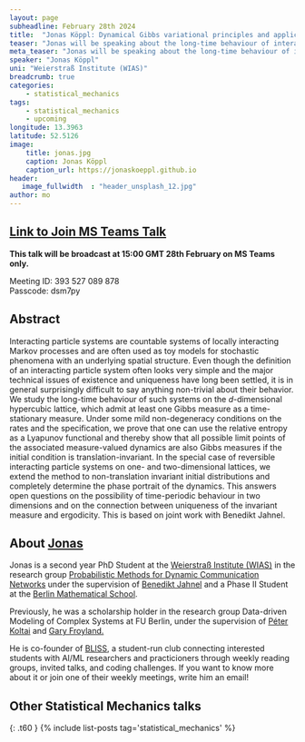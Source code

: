```yaml
---
layout: page
subheadline: February 28th 2024
title:  "Jonas Köppl: Dynamical Gibbs variational principles and applications"
teaser: "Jonas will be speaking about the long-time behaviour of interacting particle systems, that admit a Gibbs measure as staionary distribution. The aim of the talk is to derive that for translation-invariant systems also all possible limit points of the associated measure-valued dynamics are of Gibbs form."
meta_teaser: "Jonas will be speaking about the long-time behaviour of interacting particle systems, that admit a Gibbs measure as staionary distribution. The aim of the talk is to derive that for translation-invariant systems also all possible limit points of the associated measure-valued dynamics are of Gibbs form."
speaker: "Jonas Köppl"
uni: "Weierstraß Institute (WIAS)"
breadcrumb: true
categories:
    - statistical_mechanics
tags:
    - statistical_mechanics
    - upcoming
longitude: 13.3963
latitude: 52.5126
image:
    title: jonas.jpg
    caption: Jonas Köppl
    caption_url: https://jonaskoeppl.github.io
header:
   image_fullwidth  : "header_unsplash_12.jpg"
author: mo
---
```


## [Link to Join MS Teams Talk](https://eur01.safelinks.protection.outlook.com/ap/t-59584e83/?url=https%3A%2F%2Fteams.microsoft.com%2Fl%2Fmeetup-join%2F19%253ameeting_N2Q2NGY2NDEtYWVmNS00NzE3LWI0ZWMtMWFiZmE3NGM2MTc3%2540thread.v2%2F0%3Fcontext%3D%257b%2522Tid%2522%253a%2522377e3d22-4ea1-422d-b0ad-8fcc89406b9e%2522%252c%2522Oid%2522%253a%252243af9e94-a882-4d59-8a92-d00c8899065e%2522%257d&data=05%7C01%7Cccvdli20%40bath.ac.uk%7C4692626d8c3a4fe9f94908db8387ab1b%7C377e3d224ea1422db0ad8fcc89406b9e%7C0%7C0%7C638248390924867986%7CUnknown%7CTWFpbGZsb3d8eyJWIjoiMC4wLjAwMDAiLCJQIjoiV2luMzIiLCJBTiI6Ik1haWwiLCJXVCI6Mn0%3D%7C3000%7C%7C%7C&sdata=riObWy2OxzM%2BmiKhOXgep0Rc7lT5F0csNZdbmKCBQ1A%3D&reserved=0)

**This talk will be broadcast at 15:00 GMT 28th February on MS Teams only.**

Meeting ID: 393 527 089 878 \
Passcode: dsm7py

## Abstract
Interacting particle systems are countable systems of locally interacting Markov processes and are often used as toy models for stochastic phenomena with an underlying spatial structure. Even though the definition of an interacting particle system often looks very simple and the major technical issues of existence and uniqueness have long been settled, it is in general surprisingly difficult to say anything non-trivial about their behavior.
We study  the long-time behaviour of such systems on the $d$-dimensional hypercubic lattice, which admit at least one Gibbs measure as a time-stationary measure. Under some mild non-degeneracy conditions on the rates and the specification, we prove that one can use the relative entropy as a Lyapunov functional and thereby show that all possible limit points of the associated measure-valued dynamics are also Gibbs measures if the initial condition is translation-invariant. 
In the special case of reversible interacting particle systems on one- and two-dimensional lattices, we extend the method to non-translation invariant initial distributions and completely determine the phase portrait of the dynamics. This answers open questions on the possibility of time-periodic behaviour in two dimensions and on the connection between uniqueness of the invariant measure and ergodicity. This is based on joint work with Benedikt Jahnel. 


## About [Jonas](https://jonaskoeppl.github.io)

Jonas is a second year PhD Student at the [Weierstraß Institute (WIAS)](https://wias-berlin.de) in the research group [Probabilistic Methods for Dynamic Communication Networks](https://www.wias-berlin.de/research/lgs/lg6/index.jsp?lang=1) under the supervision of [Benedikt Jahnel](https://www.wias-berlin.de/people/jahnel/) and a Phase II Student at the [Berlin Mathematical School](https://www.math-berlin.de).

Previously, he was a scholarship holder in the research group Data-driven Modeling of Complex Systems at FU Berlin, under the supervision of [Péter Koltai](http://userpage.fu-berlin.de/peterkoltai/index.html) and [Gary Froyland.](https://web.maths.unsw.edu.au/~froyland/)

He is co-founder of [BLISS](https://www.bliss.berlin), a student-run club connecting interested students with AI/ML researchers and practicioners through weekly reading groups, invited talks, and coding challenges. If you want to know more about it or join one of their weekly meetings, write him an email!


## Other Statistical Mechanics talks
{: .t60 }
{% include list-posts tag='statistical_mechanics' %}



